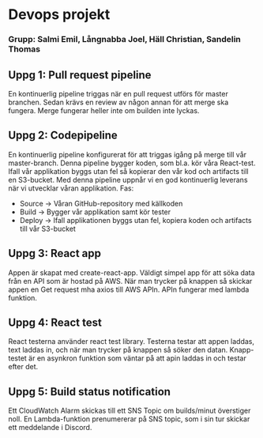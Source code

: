 # Devops projekt
### Grupp: Salmi Emil, Långnabba Joel, Häll Christian, Sandelin Thomas
## Uppg 1: Pull request pipeline
En kontinuerlig pipeline triggas när en pull request utförs för master branchen. Sedan krävs en review av någon annan för att merge ska fungera. Merge fungerar heller inte om builden inte lyckas.
## Uppg 2: Codepipeline
En kontinuerlig pipeline konfigurerat för att triggas igång på merge till vår master-branch. Denna pipeline bygger koden, som bl.a. kör våra React-test. Ifall vår applikation byggs utan fel så kopierar den vår kod och artifacts till en S3-bucket. Med denna pipeline uppnår vi en god kontinuerlig leverans när vi utvecklar våran applikation.
Fas:
- Source    -> Våran GitHub-repository med källkoden
- Build     -> Bygger vår applikation samt kör tester
- Deploy    -> Ifall applikationen byggs utan fel, kopiera koden och artifacts till vår S3-bucket
## Uppg 3: React app
Appen är skapat med create-react-app. Väldigt simpel app för att söka data från en API som är hostad på AWS. När man trycker på knappen så skickar appen en Get request mha axios till AWS APIn. 
APIn fungerar med lambda funktion.
## Uppg 4: React test
React testerna använder react test library. Testerna testar att appen laddas, text laddas in, och när man trycker på knappen så söker den datan.
Knapp-testet är en asynkron funktion som väntar på att apin laddas in och testar efter det.
## Uppg 5: Build status notification
Ett CloudWatch Alarm skickas till ett SNS Topic om builds/minut överstiger noll. En Lambda-funktion prenumererar på SNS topic, som i sin tur skickar ett meddelande i Discord.

